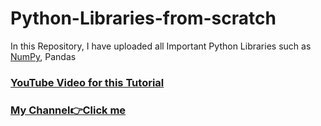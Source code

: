 # Python-Libraries-from-scratch
In this Repository, I have uploaded all Important Python Libraries such as [NumPy](https://youtu.be/QGcYheU4Ufw), Pandas 

### [YouTube Video for this Tutorial](https://youtu.be/QGcYheU4Ufw)

### [My Channel👉Click me](https://www.youtube.com/c/SimplifiedLearner)
